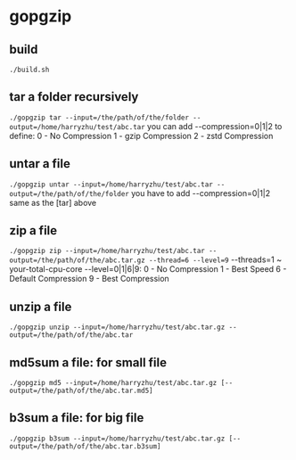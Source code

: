 # gopgzip

## build
`./build.sh`

## tar a folder recursively
`./gopgzip tar --input=/the/path/of/the/folder --output=/home/harryzhu/test/abc.tar`
you can add --compression=0|1|2 to define:
0 - No Compression
1 - gzip Compression
2 - zstd Compression

## untar a file
`./gopgzip untar --input=/home/harryzhu/test/abc.tar --output=/the/path/of/the/folder`
you have to add --compression=0|1|2 same as the [tar] above 

## zip a file
`./gopgzip zip --input=/home/harryzhu/test/abc.tar --output=/the/path/of/the/abc.tar.gz --thread=6 --level=9`
--threads=1 ~ your-total-cpu-core
--level=0|1|6|9: 
0 - No Compression
1 - Best Speed
6 - Default Compression
9 - Best Compression

## unzip a file
`./gopgzip unzip --input=/home/harryzhu/test/abc.tar.gz --output=/the/path/of/the/abc.tar`

## md5sum a file: for small file
`./gopgzip md5 --input=/home/harryzhu/test/abc.tar.gz [--output=/the/path/of/the/abc.tar.md5]`


## b3sum a file: for big file
`./gopgzip b3sum --input=/home/harryzhu/test/abc.tar.gz [--output=/the/path/of/the/abc.tar.b3sum]`
